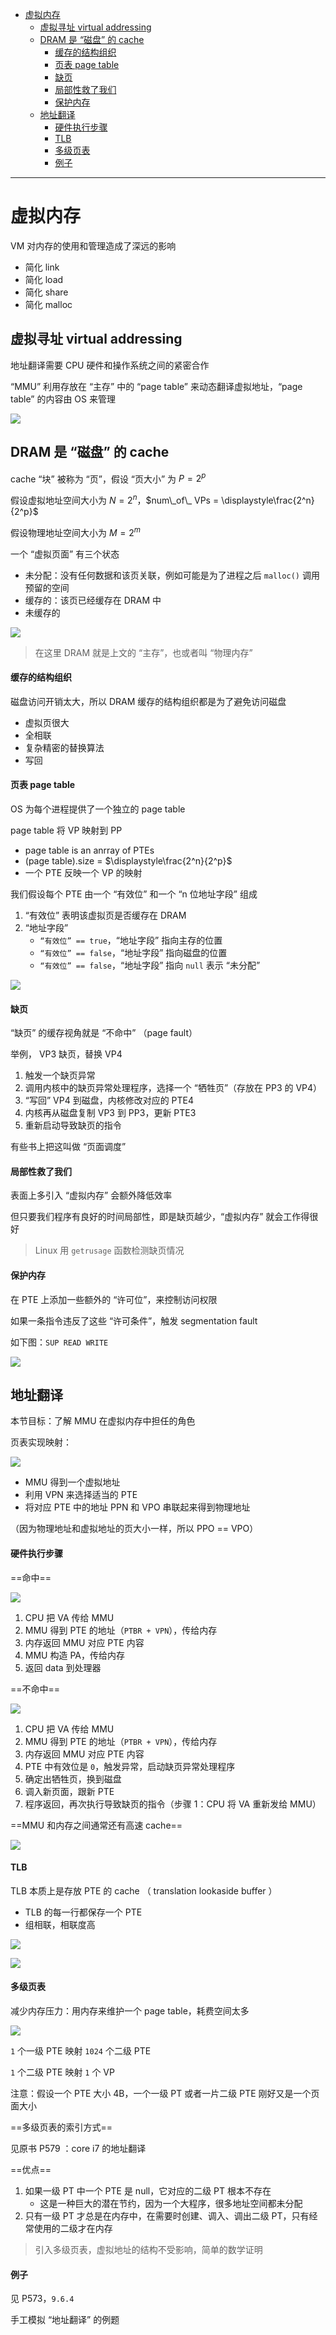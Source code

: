 - [虚拟内存](#虚拟内存)
  - [虚拟寻址 virtual addressing](#虚拟寻址-virtual-addressing)
  - [DRAM 是 “磁盘” 的 cache](#dram-是-磁盘-的-cache)
      - [缓存的结构组织](#缓存的结构组织)
      - [页表 page table](#页表-page-table)
      - [缺页](#缺页)
      - [局部性救了我们](#局部性救了我们)
      - [保护内存](#保护内存)
  - [地址翻译](#地址翻译)
      - [硬件执行步骤](#硬件执行步骤)
      - [TLB](#tlb)
      - [多级页表](#多级页表)
      - [例子](#例子)

---

# 虚拟内存

VM 对内存的使用和管理造成了深远的影响

- 简化 link
- 简化 load
- 简化 share
- 简化 malloc

## 虚拟寻址 virtual addressing

地址翻译需要 CPU 硬件和操作系统之间的紧密合作

“MMU” 利用存放在 “主存” 中的 “page table” 来动态翻译虚拟地址，“page table” 的内容由 OS 来管理

![](image/2023-10-17-18-26-06.png)

## DRAM 是 “磁盘” 的 cache

cache “块” 被称为 “页”，假设 “页大小” 为 $P=2^p$

假设虚拟地址空间大小为 $N=2^n$，$num\_of\_ VPs = \displaystyle\frac{2^n}{2^p}$ 

假设物理地址空间大小为 $M=2^m$



一个 “虚拟页面” 有三个状态

- 未分配：没有任何数据和该页关联，例如可能是为了进程之后 `malloc()` 调用预留的空间
- 缓存的：该页已经缓存在 DRAM 中
- 未缓存的

![](image/2023-10-17-18-36-29.png)

> 在这里 DRAM 就是上文的 “主存”，也或者叫 “物理内存”

#### 缓存的结构组织

磁盘访问开销太大，所以 DRAM 缓存的结构组织都是为了避免访问磁盘

- 虚拟页很大
- 全相联
- 复杂精密的替换算法
- 写回

#### 页表 page table

OS 为每个进程提供了一个独立的 page table

page table 将 VP 映射到 PP

- page table is an anrray of PTEs
- (page table).size = $\displaystyle\frac{2^n}{2^p}$
- 一个 PTE 反映一个 VP 的映射

我们假设每个 PTE 由一个 “有效位” 和一个 “n 位地址字段” 组成

1. “有效位” 表明该虚拟页是否缓存在 DRAM
2. “地址字段”
   - `“有效位” == true`，“地址字段” 指向主存的位置
   - `“有效位” == false`，“地址字段” 指向磁盘的位置
   - `“有效位” == false`，“地址字段” 指向 `null` 表示 “未分配”

![](image/2023-10-17-18-47-17.png)

#### 缺页

“缺页” 的缓存视角就是 “不命中” （page fault）

举例， VP3 缺页，替换 VP4

1. 触发一个缺页异常
2. 调用内核中的缺页异常处理程序，选择一个 “牺牲页”（存放在 PP3 的 VP4）
3. “写回” VP4 到磁盘，内核修改对应的 PTE4
4. 内核再从磁盘复制 VP3 到 PP3，更新 PTE3
5. 重新启动导致缺页的指令

有些书上把这叫做 “页面调度”

#### 局部性救了我们

表面上多引入 “虚拟内存” 会额外降低效率

但只要我们程序有良好的时间局部性，即是缺页越少，“虚拟内存” 就会工作得很好

> Linux 用 `getrusage` 函数检测缺页情况

#### 保护内存

在 PTE 上添加一些额外的 “许可位”，来控制访问权限

如果一条指令违反了这些 “许可条件”，触发 segmentation fault

如下图：`SUP READ WRITE`

![](image/2023-10-17-20-10-07.png)

## 地址翻译

本节目标：了解 MMU 在虚拟内存中担任的角色

页表实现映射：

![](image/2023-10-18-16-47-00.png)

- MMU 得到一个虚拟地址
- 利用 VPN 来选择适当的 PTE
- 将对应 PTE 中的地址 PPN 和 VPO 串联起来得到物理地址

（因为物理地址和虚拟地址的页大小一样，所以 PPO == VPO）

#### 硬件执行步骤

==命中==

![](image/2023-10-18-16-51-44.png)

1. CPU 把 VA 传给 MMU
2. MMU 得到 PTE 的地址（`PTBR + VPN`），传给内存
3. 内存返回 MMU 对应 PTE 内容
4. MMU 构造 PA，传给内存
5. 返回 data 到处理器

==不命中==

![](image/2023-10-18-16-51-57.png)

1. CPU 把 VA 传给 MMU
2. MMU 得到 PTE 的地址（`PTBR + VPN`），传给内存
3. 内存返回 MMU 对应 PTE 内容
4. PTE 中有效位是 `0`，触发异常，启动缺页异常处理程序
5. 确定出牺牲页，换到磁盘
6. 调入新页面，跟新 PTE
7. 程序返回，再次执行导致缺页的指令（步骤 1：CPU 将 VA 重新发给 MMU）

==MMU 和内存之间通常还有高速 cache==

![](image/2023-10-18-16-59-35.png)

#### TLB

TLB 本质上是存放 PTE 的 cache （ translation lookaside buffer ）

- TLB 的每一行都保存一个 PTE
- 组相联，相联度高

![](image/2023-10-18-17-01-47.png)

![](image/2023-10-18-17-01-18.png)

#### 多级页表

减少内存压力：用内存来维护一个 page table，耗费空间太多

![](image/2023-10-18-17-09-05.png)

`1` 个一级 PTE 映射 `1024` 个二级 PTE

`1` 个二级 PTE 映射 `1` 个 VP

注意：假设一个 PTE 大小 4B，一个一级 PT 或者一片二级 PTE 刚好又是一个页面大小

==多级页表的索引方式==

见原书 P579 ：core i7 的地址翻译

==优点==

1. 如果一级 PT 中一个 PTE 是 null，它对应的二级 PT 根本不存在
   - 这是一种巨大的潜在节约，因为一个大程序，很多地址空间都未分配
2. 只有一级 PT 才总是在内存中，在需要时创建、调入、调出二级 PT，只有经常使用的二级才在内存

> 引入多级页表，虚拟地址的结构不受影响，简单的数学证明

#### 例子

见 P573，`9.6.4`

手工模拟 “地址翻译” 的例题
